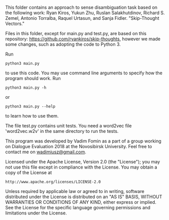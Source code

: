 This folder contains an approach to sense disambiguation task based on the following work: 
Ryan Kiros, Yukun Zhu, Ruslan Salakhutdinov, Richard S. Zemel, Antonio Torralba, Raquel Urtasun, and Sanja Fidler. "Skip-Thought Vectors."

Files in this folder, except for main.py and test.py, are based on this repository: https://github.com/ryankiros/skip-thoughts, 
however we made some changes, such as adopting the code to Python 3. 

Run 

    python3 main.py

to use this code. You may use command line arguments to specify how the program should work. 
Run 

    python3 main.py -h

or

    python3 main.py --help

to learn how to use them. 

The file test.py contains unit tests. You need a word2vec file 'word2vec.w2v' in the same directory to run the tests.

This program was developed by Vadim Fomin as a part of a group working on Dialogue Evaluation 2018 at the Novosibirsk University.
Feel free to contact me on wadimiusz@gmail.com.

Licensed under the Apache License, Version 2.0 (the "License");
you may not use this file except in compliance with the License.
You may obtain a copy of the License at

    http://www.apache.org/licenses/LICENSE-2.0

Unless required by applicable law or agreed to in writing, software
distributed under the License is distributed on an "AS IS" BASIS,
WITHOUT WARRANTIES OR CONDITIONS OF ANY KIND, either express or implied.
See the License for the specific language governing permissions and
limitations under the License.
